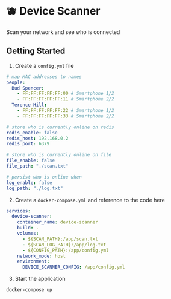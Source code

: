 # 🫐 Device Scanner

Scan your network and see who is connected

## Getting Started

1. Create a `config.yml` file
```yml
# map MAC addresses to names
people:
  Bud Spencer:
    - FF:FF:FF:FF:FF:00 # Smartphone 1/2
    - FF:FF:FF:FF:FF:11 # Smartphone 2/2
  Terence Hill:
    - FF:FF:FF:FF:FF:22 # Smartphone 1/2
    - FF:FF:FF:FF:FF:33 # Smartphone 2/2

# store who is currently online on redis
redis_enable: false
redis_host: 192.168.0.2
redis_port: 6379

# store who is currently online on file
file_enable: false
file_path: "./scan.txt"

# persist who is online when
log_enable: false
log_path: "./log.txt" 
```

2. Create a `docker-compose.yml` and reference to the code here
```yml
services:
  device-scanner:
    container_name: device-scanner
    build: .
    volumes:
      - ${SCAN_PATH}:/app/scan.txt
      - ${SCAN_LOG_PATH}:/app/log.txt
      - ${CONFIG_PATH}:/app/config.yml
    network_mode: host
    environment:
      DEVICE_SCANNER_CONFIG: /app/config.yml
```

3. Start the application
```
docker-compose up
```